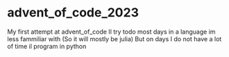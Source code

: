 # advent_of_code_2023
My first attempt at advent_of_code 
Il try todo most days in a language im less fammiliar with (So it will mostly be julia)
But on days I do not have a lot of time il program in python

